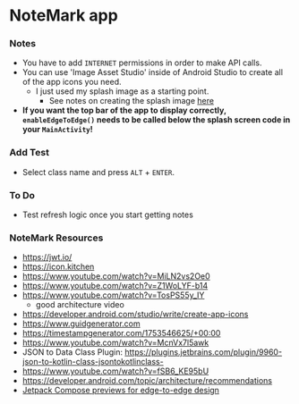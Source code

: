 # NoteMark app

### Notes
* You have to add `INTERNET` permissions in order to make API calls.
* You can use 'Image Asset Studio' inside of Android Studio to create all of the app icons you need.
  * I just used my splash image as a starting point. 
    * See notes on creating the splash image [here](https://github.com/joshayoung/android-kotlin-app-training/blob/main/README.md)
* **If you want the top bar of the app to display correctly, `enableEdgeToEdge()` needs to be called below the splash screen code in your `MainActivity`!**

### Add Test
* Select class name and press `ALT` + `ENTER`.


### To Do
* Test refresh logic once you start getting notes

### NoteMark Resources
* https://jwt.io/
* https://icon.kitchen
* https://www.youtube.com/watch?v=MiLN2vs2Oe0
* https://www.youtube.com/watch?v=Z1WoLYF-b14
* https://www.youtube.com/watch?v=TosPS55y_IY
  * good architecture video
* https://developer.android.com/studio/write/create-app-icons
* https://www.guidgenerator.com
* https://timestampgenerator.com/1753546625/+00:00
* https://www.youtube.com/watch?v=McnVx7l5awk
* JSON to Data Class Plugin: https://plugins.jetbrains.com/plugin/9960-json-to-kotlin-class-jsontokotlinclass-
* https://www.youtube.com/watch?v=fSB6_KE95bU
* https://developer.android.com/topic/architecture/recommendations
* [Jetpack Compose previews for edge-to-edge design](https://medium.com/@timo_86166/jetpack-compose-previews-for-edge-to-edge-design-a03b3a3713f3)